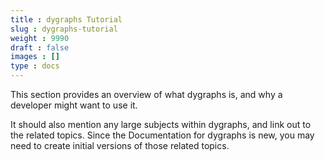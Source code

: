 ```yaml
---
title : dygraphs Tutorial
slug : dygraphs-tutorial
weight : 9990
draft : false
images : []
type : docs
---
```


This section provides an overview of what dygraphs is, and why a developer might want to use it.

It should also mention any large subjects within dygraphs, and link out to the related topics.  Since the Documentation for dygraphs is new, you may need to create initial versions of those related topics.


